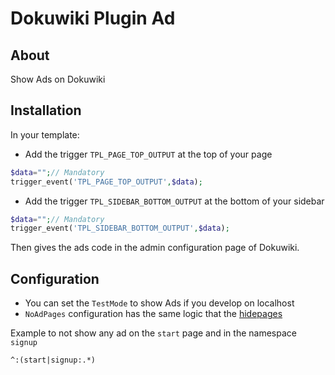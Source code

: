 # Dokuwiki Plugin Ad


## About

Show Ads on Dokuwiki


## Installation

In your template:
  * Add the trigger `TPL_PAGE_TOP_OUTPUT` at the top of your page
```php
$data="";// Mandatory
trigger_event('TPL_PAGE_TOP_OUTPUT',$data);
```
  * Add the trigger `TPL_SIDEBAR_BOTTOM_OUTPUT` at the bottom of your sidebar
```php
$data="";// Mandatory
trigger_event('TPL_SIDEBAR_BOTTOM_OUTPUT',$data);
```

Then gives the ads code in the admin configuration page of Dokuwiki.

## Configuration

  * You can set the `TestMode` to show Ads if you develop on localhost
  * `NoAdPages` configuration has the same logic that the [hidepages](https://www.dokuwiki.org/config:hidepages)

Example to not show any ad on the `start` page and in the namespace `signup`

```regexp
^:(start|signup:.*)
```
